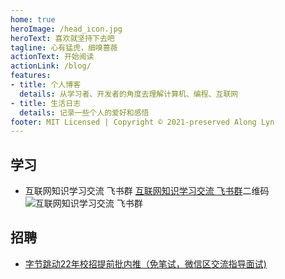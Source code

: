 ```yaml
---
home: true
heroImage: /head_icon.jpg
heroText: 喜欢就坚持下去吧
tagline: 心有猛虎，细嗅蔷薇
actionText: 开始阅读
actionLink: /blog/
features:
- title: 个人博客
  details: 从学习者、开发者的角度去理解计算机、编程、互联网
- title: 生活日志
  details: 记录一些个人的爱好和感悟
footer: MIT Licensed | Copyright © 2021-preserved Along Lyn
---
```

## 学习

- 互联网知识学习交流 飞书群
[互联网知识学习交流 飞书群](https://qkj5yux2b9.feishu.cn/invite/member/A5qpIhmi2JXqMZsS)二维码
![互联网知识学习交流 飞书群](/img/飞书学习群.png)

## 招聘
- [字节跳动22年校招提前批内推（免笔试，微信区交流指导面试)](https://alonglyn.github.io/job/2022)